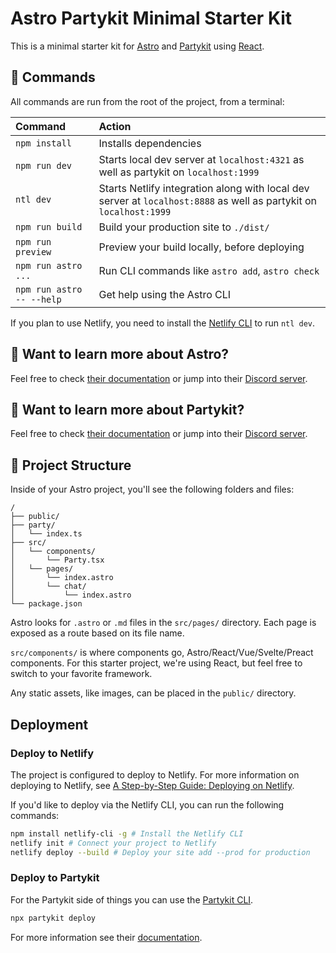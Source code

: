 # Astro Partykit Minimal Starter Kit

This is a minimal starter kit for [Astro](https://astro.build) and [Partykit](https://partykit.io) using [React](https://reactjs.org/).

## 🧞 Commands

All commands are run from the root of the project, from a terminal:

| Command                   | Action                                                                              |
| :------------------------ | :---------------------------------------------------------------------------------- |
| `npm install`             | Installs dependencies                                                               |
| `npm run dev`             | Starts local dev server at `localhost:4321` as well as partykit on `localhost:1999` |
| `ntl dev`             | Starts Netlify integration along with local dev server at `localhost:8888` as well as partykit on `localhost:1999` |
| `npm run build`           | Build your production site to `./dist/`                                             |
| `npm run preview`         | Preview your build locally, before deploying                                        |
| `npm run astro ...`       | Run CLI commands like `astro add`, `astro check`                                    |
| `npm run astro -- --help` | Get help using the Astro CLI                                                        |

If you plan to use Netlify, you need to install the [Netlify CLI](https://docs.netlify.com/cli/get-started/) to run `ntl dev`.

## 👀 Want to learn more about Astro?

Feel free to check [their documentation](https://docs.astro.build) or jump into their [Discord server](https://astro.build/chat).

## 👀 Want to learn more about Partykit?

Feel free to check [their documentation](https://docs.partykit.io/) or jump into their [Discord server](https://discord.gg/KDZb7J4uxJ).

## 🚀 Project Structure

Inside of your Astro project, you'll see the following folders and files:

```text
/
├── public/
├── party/
│   └── index.ts
├── src/
│   └── components/
│       └── Party.tsx
│   └── pages/
│       └── index.astro
│       └── chat/
│           └── index.astro
└── package.json
```

Astro looks for `.astro` or `.md` files in the `src/pages/` directory. Each page is exposed as a route based on its file name.

`src/components/` is where components go, Astro/React/Vue/Svelte/Preact components. For this starter project, we're using React, but feel free to switch to your favorite framework.

Any static assets, like images, can be placed in the `public/` directory.

## Deployment

### Deploy to Netlify

The project is configured to deploy to Netlify. For more information on deploying to Netlify, see [A Step-by-Step Guide: Deploying on Netlify](https://www.netlify.com/blog/2016/09/29/a-step-by-step-guide-deploying-on-netlify/).

If you'd like to deploy via the Netlify CLI, you can run the following commands:

```bash
npm install netlify-cli -g # Install the Netlify CLI
netlify init # Connect your project to Netlify
netlify deploy --build # Deploy your site add --prod for production
```

### Deploy to Partykit

For the Partykit side of things you can use the [Partykit CLI](https://docs.partykit.io/cli).

```bash
npx partykit deploy
```

For more information see their [documentation](https://docs.partykit.io/).
